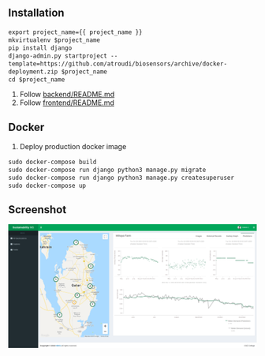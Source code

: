 ## Installation
```
export project_name={{ project_name }}
mkvirtualenv $project_name
pip install django
django-admin.py startproject --template=https://github.com/atroudi/biosensors/archive/docker-deployment.zip $project_name
cd $project_name
```
1. Follow [backend/README.md](backend/README.md)
1. Follow [frontend/README.md](frontend/README.md)

## Docker
1. Deploy production docker image
````
sudo docker-compose build
sudo docker-compose run django python3 manage.py migrate
sudo docker-compose run django python3 manage.py createsuperuser
sudo docker-compose up 
````

## Screenshot
![screenshot](screenshot.png)

